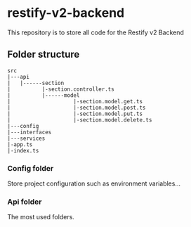 # restify-v2-backend

This repository is to store all code for the Restify v2 Backend

## Folder structure

```
src
|---api
|   |------section
|          |-section.controller.ts
|          |------model
|                    |-section.model.get.ts
|                    |-section.model.post.ts
|                    |-section.model.put.ts
|                    |-section.model.delete.ts
|---config
|---interfaces
|---services
|-app.ts
|-index.ts
```

### Config folder
Store project configuration such as environment variables...

### Api folder
The most used folders.

